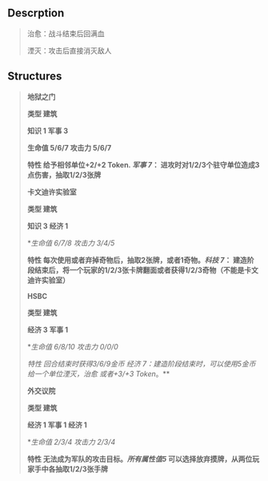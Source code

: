 ## Descrption
>治愈：战斗结束后回满血
>
>湮灭：攻击后直接消灭敌人

## Structures
>
> **地狱之门**
> 
>**类型 	建筑**
>
> **知识	1 军事 3** 
>
> **生命值	5/6/7	攻击力	5/6/7**
>
> **特性 给予相邻单位+2/+2 Token. *军事 7*： 进攻时对1/2/3个驻守单位造成3点伤害，抽取1/2/3张牌**
> 
>
> **卡文迪许实验室**
> 
>**类型 	建筑**
>
> **知识	3 经济 1** 
>
> **生命值	6/7/8	攻击力	3/4/5*
>
> **特性 每次使用或者弃掉奇物后，抽取2张牌，或者1奇物。*科技 7*： 建造阶段结束后，将一个玩家的1/2/3张卡牌翻面或者获得1/2/3奇物（不能是卡文迪许实验室）**
> 
>
> **HSBC**
> 
>**类型 	建筑**
>
> **经济	3 军事 1** 
>
> **生命值	6/8/10	攻击力	0/0/0*
>
> **特性 回合结束时获得3/6/9金币 *经济 7*：建造阶段结束时，可以使用5金币给一个单位*湮灭*，*治愈* 或者*+3/+3 Token*。**
> 
>
> **外交议院**
> 
>**类型 	建筑**
>
> **经济	1 军事 1 经济 1** 
>
> **生命值	2/3/4	攻击力	2/3/4*
>
> **特性 无法成为军队的攻击目标。*所有属性值5* 可以选择放弃摸牌，从两位玩家手中各抽取1/2/3张手牌**
> 
